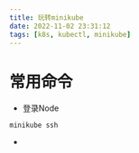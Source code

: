 ```yaml
---
title: 玩转minikube
date: 2022-11-02 23:31:12
tags: [k8s, kubectl, minikube]
---
```


# 常用命令
- 登录Node
```shell
minikube ssh
```

- 

